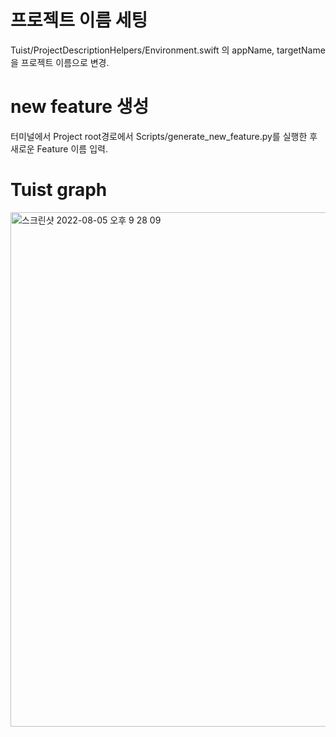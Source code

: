 # 프로젝트 이름 세팅

Tuist/ProjectDescriptionHelpers/Environment.swift 의 appName, targetName을 프로젝트 이름으로 변경.

# new feature 생성

터미널에서 Project root경로에서 Scripts/generate_new_feature.py를 실행한 후 새로운 Feature 이름 입력.

# Tuist graph

<img width="823" alt="스크린샷 2022-08-05 오후 9 28 09" src="https://user-images.githubusercontent.com/74440939/186039745-d3daebae-fe40-4fbe-a2ab-acf5ef566fda.png">
